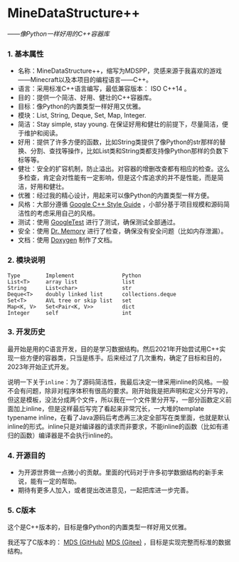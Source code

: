 # MineDataStructure++

*——像Python一样好用的C++容器库*

### 1. 基本属性

- 名称：MineDataStructure++，缩写为MDSPP，灵感来源于我喜欢的游戏——Minecraft以及本项目的编程语言——C++。
- 语言：采用标准C++语言编写，最低兼容版本： ISO C++14 。
- 目的：提供一个简洁、好用、健壮的C++容器库。
- 目标：像Python的内置类型一样好用又优雅。
- 模块：List, String, Deque, Set, Map, Integer.
- 简洁：Stay simple, stay young. 在保证好用和健壮的前提下，尽量简洁，便于维护和阅读。
- 好用：提供了许多方便的函数，比如String类提供了像Python的str那样的替换、分割、查找等操作，比如List类和String类都支持像Python那样的负数下标等等。
- 健壮：安全的扩容机制，防止溢出。对容器的增删改查都有相应的检查。这么多检查，肯定会对性能有一定影响，但是这个库追求的并不是性能，而是简洁，好用和健壮。
- 优雅：经过我的精心设计，用起来可以像Python的内置类型一样方便。
- 风格：大部分遵循 [Google C++ Style Guide](https://google.github.io/styleguide/cppguide.html) ，小部分基于项目规模和源码简洁性的考虑采用自己的风格。
- 测试：使用 [GoogleTest](https://github.com/google/googletest) 进行了测试，确保测试全部通过。
- 安全：使用 [Dr. Memory](https://drmemory.org/) 进行了检查，确保没有安全问题（比如内存泄漏）。
- 文档：使用 [Doxygen](https://www.doxygen.nl/) 制作了文档。

### 2. 模块说明

```
Type        Implement               Python
List<T>     array list              list
String      List<char>              str
Deque<T>    doubly linked list      collections.deque
Set<T>      AVL tree or skip list   set
Map<K, V>   Set<Pair<K, V>>         dict
Integer     self                    int
```

### 3. 开发历史

最开始是用的C语言开发，目的是学习数据结构。然后2021年开始尝试用C++实现一些方便的容器类，只当是练手。后来经过了几次重构，确定了目标和目的，2023年开始正式开发。

说明一下关于`inline`：为了源码简洁性，我最后决定一律采用inline的风格。一般不会有问题，除非对程序体积有很高的要求。刚开始我是把声明和定义分开写的，但这是模板，没法分成两个文件，所以我在一个文件里分开写，一部分函数定义前面加上inline，但是这样最后写完了看起来非常冗长，一大堆的template typename inline，在看了Java源码后考虑再三决定全部写在类里面，也就是默认inline的形式。inline只是对编译器的请求而非要求，不能inline的函数（比如有递归的函数）编译器是不会执行inline的。

### 4. 开源目的

- 为开源世界做一点微小的贡献。里面的代码对于许多初学数据结构的新手来说，能有一定的帮助。
- 期待有更多人加入，或者提出改进意见，一起把库进一步完善。

### 5. C版本

这个是C++版本的，目标是像Python的内置类型一样好用又优雅。

我还写了C版本的： [MDS (GitHub)](https://github.com/chen-qingyu/MDS) [MDS (Gitee)](https://gitee.com/ChobitsY/mds) ，目标是实现完整而标准的数据结构。

